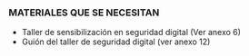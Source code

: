 ### MATERIALES QUE SE NECESITAN
* Taller de sensibilización en seguridad digital (Ver anexo 6) 
* Guión del taller de seguridad digital (ver anexo 12)

